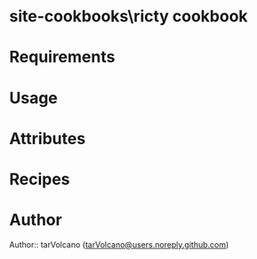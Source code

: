 # site-cookbooks\ricty cookbook

# Requirements

# Usage

# Attributes

# Recipes

# Author

Author:: tarVolcano (<tarVolcano@users.noreply.github.com>)
